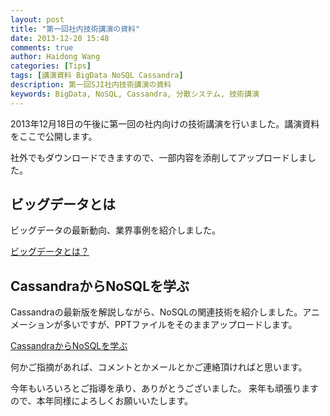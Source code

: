 ```yaml
---
layout: post
title: "第一回社内技術講演の資料"
date: 2013-12-20 15:48
comments: true
author: Haidong Wang
categories: [Tips]
tags: [講演資料 BigData NoSQL Cassandra]
description: 第一回SJI社内技術講演の資料
keywords: BigData, NoSQL, Cassandra, 分散システム, 技術講演
---
```


2013年12月18日の午後に第一回の社内向けの技術講演を行いました。講演資料をここで公開します。

社外でもダウンロードできますので、一部内容を添削してアップロードしました。

<!-- more -->

## ビッグデータとは
ビッグデータの最新動向、業界事例を紹介しました。

[ビッグデータとは？](/downloads/presentation/bigdata.pdf)


## CassandraからNoSQLを学ぶ
Cassandraの最新版を解説しながら、NoSQLの関連技術を紹介しました。アニメーションが多いですが、PPTファイルをそのままアップロードします。

[CassandraからNoSQLを学ぶ](/downloads/presentation/Nosql_Cassandra_blog.ppsx)


何かご指摘があれば、コメントとかメールとかご連絡頂ければと思います。

今年もいろいろとご指導を承り、ありがとうございました。 来年も頑張りますので、本年同様によろしくお願いいたします。
